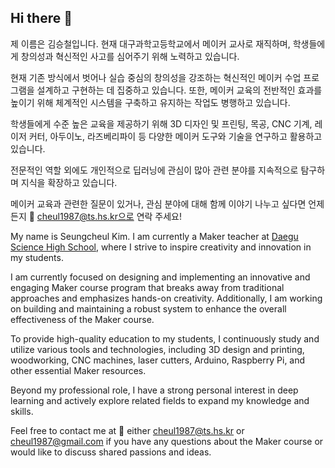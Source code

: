 ## Hi there 👋

제 이름은 김승철입니다. 현재 대구과학고등학교에서 메이커 교사로 재직하며, 학생들에게 창의성과 혁신적인 사고를 심어주기 위해 노력하고 있습니다.

현재 기존 방식에서 벗어나 실습 중심의 창의성을 강조하는 혁신적인 메이커 수업 프로그램을 설계하고 구현하는 데 집중하고 있습니다. 또한, 메이커 교육의 전반적인 효과를 높이기 위해 체계적인 시스템을 구축하고 유지하는 작업도 병행하고 있습니다.

학생들에게 수준 높은 교육을 제공하기 위해 3D 디자인 및 프린팅, 목공, CNC 기계, 레이저 커터, 아두이노, 라즈베리파이 등 다양한 메이커 도구와 기술을 연구하고 활용하고 있습니다.

전문적인 역할 외에도 개인적으로 딥러닝에 관심이 많아 관련 분야를 지속적으로 탐구하며 지식을 확장하고 있습니다.

메이커 교육과 관련한 질문이 있거나, 관심 분야에 대해 함께 이야기 나누고 싶다면 언제든지 📮 cheul1987@ts.hs.kr으로 연락 주세요!

My name is Seungcheul Kim. I am currently a Maker teacher at [Daegu Science High School](https://dshs.dge.hs.kr/dshsh/main.do), where I strive to inspire creativity and innovation in my students.

I am currently focused on designing and implementing an innovative and engaging Maker course program that breaks away from traditional approaches and emphasizes hands-on creativity. Additionally, I am working on building and maintaining a robust system to enhance the overall effectiveness of the Maker course.

To provide high-quality education to my students, I continuously study and utilize various tools and technologies, including 3D design and printing, woodworking, CNC machines, laser cutters, Arduino, Raspberry Pi, and other essential Maker resources.

Beyond my professional role, I have a strong personal interest in deep learning and actively explore related fields to expand my knowledge and skills.

Feel free to contact me at 📮 either cheul1987@ts.hs.kr or cheul1987@gmail.com if you have any questions about the Maker course or would like to discuss shared passions and ideas.
